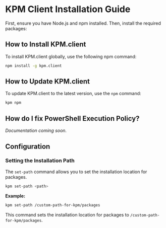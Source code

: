 
# KPM Client Installation Guide

First, ensure you have Node.js and npm installed. Then, install the required packages:

## How to Install KPM.client

To install KPM.client globally, use the following npm command:

```sh
npm install -g kpm.client
```

## How to Update KPM.client

To update KPM.client to the latest version, use the `npm` command:

```sh
kpm npm
```

## How do I fix PowerShell Execution Policy?
*Documentation coming soon.*

## Configuration

### Setting the Installation Path

The `set-path` command allows you to set the installation location for packages.

```sh
kpm set-path <path>
```

**Example:**

```sh
kpm set-path /custom-path-for-kpm/packages
```

This command sets the installation location for packages to `/custom-path-for-kpm/packages`.
